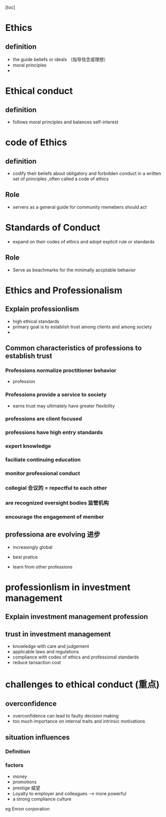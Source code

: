 [toc]

# Ethics 

## definition 

- the guide beliefs or ideals  （指导信念或理想）
- moral principles  
- 
# Ethical conduct 

## definition 

- follows moral principles and balances self-interest 


# code of Ethics 

## definition  

- codify their beliefs about obligatory and forbidden conduct in a written set of principles ,often called a code of ethics  

## Role 

- servers as a general guide for community memebers should act 


# Standards of Conduct 

- expand on their codes of ethics and adopt explicit rule or standards  


## Role 

- Serve as beachmarks for the minimally accptable behavior 



# Ethics and Professionalism 

## Explain professionlism 

- high ethical standards 
- primary goal is to establish trust among clients and among society 
- 


## Common characteristics of professions to establish trust 

###  Professions normalize proctitioner behavior  

- profession 

### Professions provide a service to society 

- earns trust may ultimately have greater flexibility 


### professions are client focused 

### professions have  high entry standards 

### expert knowledge  

### faciliate continuing education  

### monitor professional conduct  


### collegial   合议的 = repectful to each other

### are recognized oversight bodies 监管机构

### encourage the engagement of member  

## professiona are evolving  进步

- increasingly global  

- best pratice  

- learn from other professions 

# professionlism in investment management 
## Explain investment management profession 

## trust in investment management 

- knowledge with care and judgement 
- applicable laws and regulations 
- compliance with codes of ethics and professional standards  
- reduce tansaction cost 

# challenges to ethical conduct (重点)

## overconfidence 

- overconfidence can lead to faulty decision making 
- too much importance on internal traits and intrinsic motivations 

## situation influences 

### Definition 

### factors 

- money
- promotions 
- prestige 威望
- Loyalty to employer and colleagues --> more powerful 
- a strong compliance culture 


eg  Enron corporation 







